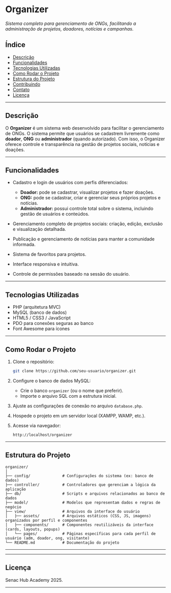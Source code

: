 # Organizer

*Sistema completo para gerenciamento de ONGs, facilitando a administração de projetos, doadores, notícias e campanhas.*


## Índice

* [Descrição](#descrição)
* [Funcionalidades](#funcionalidades)
* [Tecnologias Utilizadas](#tecnologias-utilizadas)
* [Como Rodar o Projeto](#como-rodar-o-projeto)
* [Estrutura do Projeto](#estrutura-do-projeto)
* [Contribuindo](#contribuindo)
* [Contato](#contato)
* [Licença](#licença)

---

## Descrição

O **Organizer** é um sistema web desenvolvido para facilitar o gerenciamento de ONGs. O sistema permite que usuários se cadastrem livremente como **doador**, **ONG** ou **administrador** (quando autorizado). Com isso, o Organizer oferece controle e transparência na gestão de projetos sociais, notícias e doações.

---

## Funcionalidades

* Cadastro e login de usuários com perfis diferenciados:

  * **Doador:** pode se cadastrar, visualizar projetos e fazer doações.
  * **ONG:** pode se cadastrar, criar e gerenciar seus próprios projetos e notícias.
  * **Administrador:** possui controle total sobre o sistema, incluindo gestão de usuários e conteúdos.

* Gerenciamento completo de projetos sociais: criação, edição, exclusão e visualização detalhada.

* Publicação e gerenciamento de notícias para manter a comunidade informada.

* Sistema de favoritos para projetos.

* Interface responsiva e intuitiva.

* Controle de permissões baseado na sessão do usuário.

---

## Tecnologias Utilizadas

* PHP (arquitetura MVC)
* MySQL (banco de dados)
* HTML5 / CSS3 / JavaScript
* PDO para conexões seguras ao banco
* Font Awesome para ícones

---

## Como Rodar o Projeto

1. Clone o repositório:

   ```bash
   git clone https://github.com/seu-usuario/organizer.git
   ```

2. Configure o banco de dados MySQL:

   * Crie o banco `organizer` (ou o nome que preferir).
   * Importe o arquivo SQL com a estrutura inicial.

3. Ajuste as configurações de conexão no arquivo `database.php`.

4. Hospede o projeto em um servidor local (XAMPP, WAMP, etc.).

5. Acesse via navegador:

   ```
   http://localhost/organizer
   ```

---

## Estrutura do Projeto

```
organizer/
│
├── config/              # Configurações do sistema (ex: banco de dados)
├── controller/          # Controladores que gerenciam a lógica da aplicação
├── db/                  # Scripts e arquivos relacionados ao banco de dados
├── model/               # Modelos que representam dados e regras de negócio
├── view/                # Arquivos da interface do usuário
│   ├── assets/          # Arquivos estáticos (CSS, JS, imagens) organizados por perfil e componentes
│   ├── components/      # Componentes reutilizáveis da interface (cards, layouts, popups)
│   └── pages/           # Páginas específicas para cada perfil de usuário (adm, doador, ong, visitante)
└── README.md            # Documentação do projeto
```

---

---

## Licença

Senac Hub Academy 2025.

---
